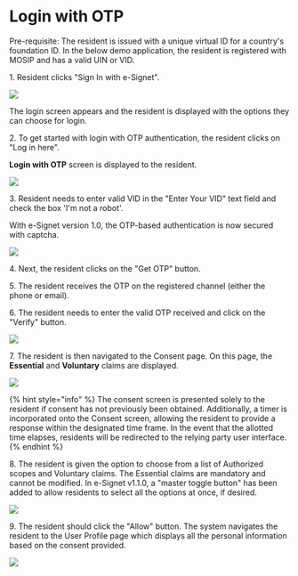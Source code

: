 # Login with OTP

Pre-requisite: The resident is issued with a unique virtual ID for a country's foundation ID. In the below demo application, the resident is registered with MOSIP and has a valid UIN or VID.

1\. Resident clicks "Sign In with e-Signet".

![](\_images/1-login-screen.png)

The login screen appears and the resident is displayed with the options they can choose for login.

2\. To get started with login with OTP authentication, the resident clicks on "Log in here".

**Login with OTP** screen is displayed to the resident.

![](\_images/2-login-here.png)

3\. Resident needs to enter valid VID in the "Enter Your VID" text field and check the box 'I'm not a robot'.

With e-Signet version 1.0, the OTP-based authentication is now secured with captcha.

![](<\_images/3-captcha-validation (1).png>)

4\. Next, the resident clicks on the "Get OTP" button.

5\. The resident receives the OTP on the registered channel (either the phone or email).

6\. The resident needs to enter the valid OTP received and click on the "Verify" button.

![](<\_images/6-otp-entered (1).png>)

7\. The resident is then navigated to the Consent page. On this page, the **Essential** and **Voluntary** claims are displayed.

![](\_images/7-not-allowed-claims.png)

{% hint style="info" %}
The consent screen is presented solely to the resident if consent has not previously been obtained. Additionally, a timer is incorporated onto the Consent screen, allowing the resident to provide a response within the designated time frame. In the event that the allotted time elapses, residents will be redirected to the relying party user interface.
{% endhint %}

8\. The resident is given the option to choose from a list of Authorized scopes and Voluntary claims. The Essential claims are mandatory and cannot be modified. In e-Signet v1.1.0, a "master toggle button" has been added to allow residents to select all the options at once, if desired.

![](\_images/8-claims.png)

9\. The resident should click the "Allow" button. The system navigates the resident to the User Profile page which displays all the personal information based on the consent provided.

![](\_images/9-final.png)
